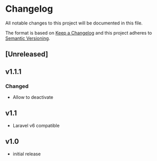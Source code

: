 # Changelog
All notable changes to this project will be documented in this file.

The format is based on [Keep a Changelog](http://keepachangelog.com/en/1.0.0/)
and this project adheres to [Semantic Versioning](http://semver.org/spec/v2.0.0.html).

## [Unreleased]

## v1.1.1
### Changed
- Allow to deactivate

## v1.1
- Laravel v6 compatible

## v1.0
- initial release
